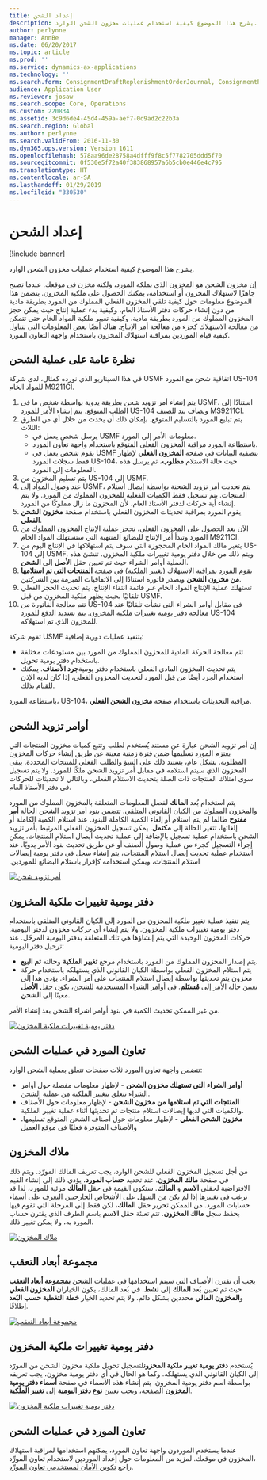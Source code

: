 ```yaml
---
title: إعداد الشحن
description: يشرح هذا الموضوع كيفية استخدام عمليات مخزون الشحن الوارد.
author: perlynne
manager: AnnBe
ms.date: 06/20/2017
ms.topic: article
ms.prod: ''
ms.service: dynamics-ax-applications
ms.technology: ''
ms.search.form: ConsignmentDraftReplenishmentOrderJournal, ConsignmentProductReceiptLines, ConsignmentReplenishmentOrder, ConsignmentVendorPortalOnHand, InventJournalOwnershipChange, InventOnHandItemListPage, PurchTable, PurchVendorPortalConfirmedOrders, DirPartyTable, EcoResTrackingDimensionGroup, InventJournalName, InventOwner, InventTableInventoryDimensionGroups, VendTable
audience: Application User
ms.reviewer: josaw
ms.search.scope: Core, Operations
ms.custom: 220834
ms.assetid: 3c9d6de4-45d4-459a-aef7-0d9ad2c22b3a
ms.search.region: Global
ms.author: perlynne
ms.search.validFrom: 2016-11-30
ms.dyn365.ops.version: Version 1611
ms.openlocfilehash: 578aa96de28758a4dfff9f8c5f7782705ddd5f70
ms.sourcegitcommit: 0f530e5f72a40f383868957a6b5cb0e446e4c795
ms.translationtype: HT
ms.contentlocale: ar-SA
ms.lasthandoff: 01/29/2019
ms.locfileid: "330530"
---
```

# <a name="set-up-consignment"></a>إعداد الشحن

[!include [banner](../includes/banner.md)]

يشرح هذا الموضوع كيفية استخدام عمليات مخزون الشحن الوارد.

إن مخزون الشحن هو المخزون الذي يملكه المورد، ولكنه مخزن في موقعك. عندما تصبح جاهزًا لاستهلاك المخزون أو استخدامه، يمكنك الحصول على ملكية المخزون. ‏‫يتضمن هذا الموضوع معلومات حول كيفية تلقي المخزون الفعلي المملوك من المورد بطريقة مادية من دون إنشاء حركات دفتر الأستاذ العام، وكيفية بدء عملية إنتاج حيث يمكن حجز المخزون المملوك من المورد بطريقة مادية، وكيفية تغيير ملكية المواد الخام حتى تتمكن من معالجة الاستهلاك كجزء من معالجة أمر الإنتاج.‬ هناك أيضًا بعض المعلومات التي تتناول كيفية قيام الموردين بمراقبة استهلاك المخزون باستخدام واجهة التعاون المورد. 

## <a name="overview-of-the-consignment-process"></a>نظرة عامة على عملية الشحن
في هذا السيناريو الذي نورده كمثال، لدى شركة USMF اتفاقية شحن مع المورد US-104 للمواد الخام M9211CI.

1.  يتم إنشاء أمر تزويد شحن بطريقة يدوية بواسطة شخص ما في USMF، استنادًا إلى الطلب المتوقع. يتم إنشاء الأمر للمورد US-104 ويضاف بند للصنف MS9211CI.
2.  يتم تبليغ المورد بالتسليم المتوقع. بإمكان ذلك أن يحدث من خلال أي من الطرق الثلاث:
    -   يرسل شخص يعمل في USMF معلومات الأمر إلى المورد.
    -   باستطاعة المورد مراقبة المخزون الفعلي المتوقع باستخدام واجهة تعاون المورد.
    -   يقوم شخص يعمل في USMF بتصفية البيانات في صفحة **المخزون الفعلي** لإظهار فقط سجلات المورد US-104، حيث حالة الاستلام **مطلوب**، ثم يرسل هذه المعلومات إلى المورد.
3.  يتم تسليم المخزون من US-104 إلى USMF.
4.  عند وصول المواد إلى USMF، يتم تحديث أمر تزويد الشحنة بواسطة إيصال استلام المنتجات. يتم تسجيل فقط الكميات الفعلية للمخزون المملوك من المورد. ولا يتم إنشاء أية حركات لدفتر الأستاذ العام، لأن المخزون ما زال مملوكًا من المورد.
5.  يقوم المورد بمراقبة تحديثات المخزون الفعلي باستخدام صفحة **مخزون الشحن الفعلي‬**.
6.  الآن بعد الحصول على المخزون الفعلي، تحجز عملية الإنتاج المخزون المملوك من المورد وتبدأ أمر الإنتاج للبضائع المنتهية‬ التي ستستهلك المواد الخام M9211CI.
7.  يتغير مالك المواد الخام المحجوزة التي سوف يتم استهلاكها في الإنتاج اليوم من US-104 إلى USMF. ويتم ذلك من خلال دفتر يومية تغييرات ملكية المخزون. تنشئ هذه العملية أوامر الشراء حيث تم تعيين حقل **الأصل** إلى **الشحن**.
8.  يقوم المورد بمراقبة الاستهلاك (تغيير الملكية) في صفحة **المنتجات التي تم استلامها من مخزون الشحن‬** ويصدر فاتورة استنادًا إلى الاتفاقيات المبرمة بين الشركتين.
9.  تستهلك عملية الإنتاج المواد الخام عبر قائمة انتقاء الإنتاج. يتم تحديث الحجز الفعلي تلقائيًا بحيث يظهر ملكية المخزون من قبل USMF.
10. تتم معالجة الفاتورة من US-104 في مقابل أوامر الشراء التي نشأت تلقائيًا عند معالجة دفتر يومية تغييرات ملكية المخزون‬. يتم تسديد الدفع للمورد US-104 للمخزون الذي تم استهلاكه.

تقوم شركة USMF بتنفيذ عمليات دورية إضافية:

-   تتم معالجة الحركة المادية للمخزون المملوك من المورد بين مستودعات مختلفة باستخدام دفتر يومية تحويل.
-   يتم تحديث المخزون المادي الفعلي باستخدام دفتر يومية**جرد الأصناف**. يمكنك استخدام الجرد أيضًا من قِبل المورد لتحديث المخزون الفعلي، إذا كان لديه الإذن للقيام بذلك.

باستطاعة المورد، US-104، مراقبة التحديثات باستخدام صفحة **مخزون الشحن الفعلي‬**.

## <a name="consignment-replenishment-orders"></a>أوامر تزويد الشحن
إن أمر تزويد الشحن عبارة عن مستند يُستخدم لطلب وتتبع كميات مخزون المنتجات التي يعتزم المورد تسليمها ضمن فترة زمنية معينة عن طريق إنشاء حركات المخزون المطلوبة. بشكل عام، يستند ذلك على التنبؤ والطلب الفعلي للمنتجات المحددة. يبقى المخزون الذي سيتم استلامه في مقابل أمر تزويد الشحن ملكًا للمورد. ولا يتم تسجيل سوى امتلاك المنتجات ذات الصلة بتحديث الاستلام الفعلي، وبالتالي لا تحديثات للحركات في دفتر الأستاذ العام. 

يتم استخدام بُعد **المالك** لفصل المعلومات المتعلقة بالمخزون المملوك من المورد والمخزون المملوك من الكيان القانوني المتلقي. ‏‫تتضمن بنود أمر تزويد الشحن الحالة **أمر مفتوح** طالما لم يتم استلام أو إلغاء الكمية الكاملة للبنود. عند استلام الكمية الكاملة أو إلغائها، تتغير الحالة إلى **مكتمل**. يمكن تسجيل المخزون الفعلي المرتبط بأمر تزويد الشحن باستخدام عملية تسجيل بالإضافة إلى عملية تحديث أيصال استلام المنتجات. يمكن إجراء التسجيل كجزء من عملية وصول الصنف أو عن طريق تحديث بنود الأمر يدويًا. عند استخدام عملية تحديث إيصال استلام المنتجات، يتم إنشاء سجل في دفتر يومية إيصالات استلام المنتجات، ويمكن استخدامه كإقرار باستلام البضائع للموردين.

[![أمر تزويد شحن](./media/consignment-replenishment-order.png)](./media/consignment-replenishment-order.png)

## <a name="inventory-ownership-change-journal"></a>دفتر يومية تغييرات ملكية المخزون
يتم تنفيذ عملية تغيير ملكية المخزون من المورد إلى الكيان القانوني المتلقي باستخدام دفتر يومية تغييرات ملكية المخزون‬. ولا يتم إنشاء أي حركات مخزون لدفتر اليومية. حركات المخزون الوحيدة التي يتم إنشاؤها هي تلك المتعلقة بدفتر اليومية المرحّل. عند ترحيل دفتر اليومية:

-   يتم إصدار المخزون المملوك من المورد باستخدام مرجع **تغيير الملكية** وحالته **‏‫تم البيع‬**.
-   يتم استلام المخزون الفعلي بواسطة الكيان القانوني الذي يستهلكه باستخدام حركة مخزون يتم تحديثها بواسطة إيصال استلام المنتجات على أمر الشراء. يؤدي هذا إلى تعيين حالة الأمر إلى **مُستَلم‬**. في أوامر الشراء المستخدمة للشحن، يكون حقل **الأصل** معينًا إلى **الشحن**.

من غير الممكن تحديث الكمية في بنود أوامر اشراء الشحن بعد إنشاء الأمر.

[![دفتر يومية تغييرات ملكية المخزون](./media/inventory-ownership-change-journal.png)](./media/inventory-ownership-change-journal.png)

## <a name="vendor-collaboration-in-consignment-processes"></a>تعاون المورد في عمليات الشحن
تتضمن واجهة تعاون المورد ثلاث صفحات تتعلق بعملية الشحن الوارد:

-   **أوامر الشراء** **التي تستهلك مخزون الشحن** - لإظهار معلومات مفصلة حول أوامر الشراء تتعلق بتغيير الملكية من عملية الشحن.
-   **المنتجات التي تم استلامها من مخزون الشحن‬** - لإظهار معلومات حول الأصناف والكميات التي لديها إيصالات استلام منتجات تم تحديثها أثناء عملية تغيير الملكية.
-   **مخزون الشحن الفعلي‬** - لإظهار معلومات حول أصناف الشحن المتوقع تسليمها، والأصناف المتوفرة فعليًا في موقع العميل

## <a name="inventory-owners"></a>ملاك المخزون
من أجل تسجيل المخزون الفعلي للشحن الوارد، يجب تعريف المالك المورّد. ويتم ذلك في صفحة **مالك المخزون**. عند تحديد **حساب المورد**، يؤدي ذلك إلى إنشاء القيم الافتراضية لحقلي **الاسم** و **المالك**. ستكون القيمة في حقل **المالك** مرئية للمورد، لذا قد ترغب في تغييرها إذا لم يكن من السهل على الأشخاص الخارجيين التعرف على أسماء حسابات المورد. من الممكن تحرير حقل **المالك**، لكن فقط إلى المرحلة التي تقوم فيها بحفظ سجل **مالك المخزون**. تتم تعبئة حقل **الاسم** باسم الطرف الذي يقترن حساب المورد به، ولا يمكن تغيير ذلك.

[![ملاك المخزون](./media/inventory-owners.png)](./media/inventory-owners.png)

## <a name="tracking-dimension-group"></a>مجموعة أبعاد التعقب
يجب أن تقترن الأصناف التي سيتم استخدامها في عمليات الشحن **بمجموعة أبعاد التعقب** حيث تم تعيين بُعد **المالك** إلى **نشط**. في بُعد المالك، يكون الخياران **المخزون الفعلي** و**المخزون المالي** محددين بشكل دائم. ولا يتم تحديد الخيار **خطة التغطية حسب البُعد‬** إطلاقًا.

[![مجموعة أبعاد التعقب](./media/tracking-dimension-group.png)](./media/tracking-dimension-group.png)

## <a name="inventory-ownership-change-journal"></a>دفتر يومية تغييرات ملكية المخزون
يُستخدم **دفتر يومية تغيير ملكية المخزون**لتسجيل تحويل ملكية مخزون الشحن من المورّد إلى الكيان القانوني الذي يستهلكه. وكما هو الحال في أي دفتر يومية مخزون، يجب تعريفه بواسطة اسم دفتر يومية المخزون. يتم إنشاء هذه الأسماء في صفحة **أسماء دفتر يومية المخزون** الصفحة، ويجب تعيين **نوع دفتر اليومية** إلى **تغيير الملكية**.

[![دفتر يومية تغييرات ملكية المخزون](./media/inventory-ownership-change-journal.png)](./media/inventory-ownership-change-journal.png)

## <a name="vendor-collaboration-in-consignment-processes"></a>تعاون المورد في عمليات الشحن
عندما يستخدم الموردون واجهة تعاون المورد، يمكنهم استخدامها لمراقبة استهلاك المخزون في موقعك. لمزيد من المعلومات حول إعداد الموردين لاستخدام تعاون المورِّد‏‎، راجع [تكوين الأمان لمستخدمي تعاون المورِّد](../procurement/configure-security-vendor-portal-users.md).





